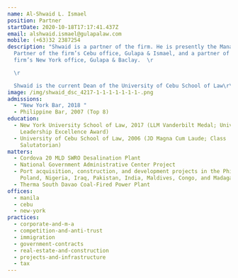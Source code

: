 ```yaml
---
name: Al-Shwaid L. Ismael
position: Partner
startDate: 2020-10-18T17:17:41.437Z
email: alshwaid.ismael@gulapalaw.com
mobile: (+63)32 2387254
description: "Shwaid is a partner of the firm. He is presently the Managing
  Partner of the firm’s Cebu office, Gulapa & Ismael, and a partner of the
  firm’s New York office, Gulapa & Baclay.  \r

  \r

  Shwaid is the current Dean of the University of Cebu School of Law\r\n"
image: /img/shwaid_dsc_4217-1-1-1-1-1-1-1-.png
admissions:
  - "New York Bar, 2018 "
  - Philippine Bar, 2007 (Top 8)
education:
  - New York University School of Law, 2017 (LLM Vanderbilt Medal; University
    Leadership Excellence Award)
  - University of Cebu School of Law, 2006 (JD Magna Cum Laude; Class
    Salutatorian)
matters:
  - Cordova 20 MLD SWRO Desalination Plant
  - National Government Administrative Center Project
  - Port acquisition, construction, and development projects in the Philippines,
    Poland, Nigeria, Iraq, Pakistan, India, Maldives, Congo, and Madagascar
  - Therma South Davao Coal-Fired Power Plant
offices:
  - manila
  - cebu
  - new-york
practices:
  - corporate-and-m-a
  - competition-and-anti-trust
  - immigration
  - government-contracts
  - real-estate-and-construction
  - projects-and-infrastructure
  - tax
---
```

